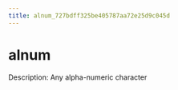 ```yaml
---
title: alnum_727bdff325be405787aa72e25d9c045d
---
```


# alnum

Description: Any alpha-numeric character